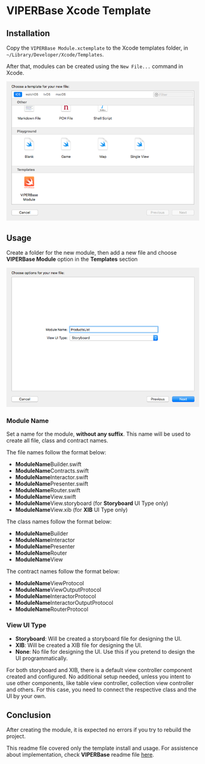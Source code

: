 # VIPERBase Xcode Template

## Installation

Copy the `VIPERBase Module.xctemplate` to the Xcode templates folder, in `~/Library/Developer/Xcode/Templates`.

After that, modules can be created using the `New File...` command in Xcode.

![](https://raw.githubusercontent.com/rafaelrsilva/viper-base-ios/assets/template/new-file-section.png)

## Usage

Create a folder for the new module, then add a new file and choose **VIPERBase Module** option in the **Templates** section

![](https://raw.githubusercontent.com/rafaelrsilva/viper-base-ios/assets/template/template-section.png)

### Module Name

Set a name for the module, **without any suffix**. This name will be used to create all file, class and contract names.

The file names follow the format below:

- **ModuleName**Builder.swift
- **ModuleName**Contracts.swift
- **ModuleName**Interactor.swift
- **ModuleName**Presenter.swift
- **ModuleName**Router.swift
- **ModuleName**View.swift
- **ModuleName**View.storyboard (for **Storyboard** UI Type only)
- **ModuleName**View.xib (for **XIB** UI Type only)

The class names follow the format below:

- **ModuleName**Builder
- **ModuleName**Interactor
- **ModuleName**Presenter
- **ModuleName**Router
- **ModuleName**View

The contract names follow the format below:

- **ModuleName**ViewProtocol
- **ModuleName**ViewOutputProtocol
- **ModuleName**InteractorProtocol
- **ModuleName**InteractorOutputProtocol
- **ModuleName**RouterProtocol

### View UI Type

- **Storyboard**: Will be created a storyboard file for designing the UI.
- **XIB**: Will be created a XIB file for designing the UI.
- **None**: No file for designing the UI. Use this if you pretend to design the UI programmatically.

For both storyboard and XIB, there is a default view controller component created and configured. No additional setup needed, unless you intent to use other components, like table view controller, collection view controller and others. For this case, you need to connect the respective class and the UI by your own.


## Conclusion

After creating the module, it is expected no errors if you try to rebuild the project.

This readme file covered only the template install and usage. For assistence about implementation, check **VIPERBase** readme file [here](https://github.com/rafaelrsilva/viper-base-ios).